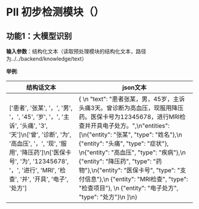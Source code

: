 # PII 初步检测模块（）

## 功能1：大模型识别

**输入参数**：结构化文本（读取预处理模块的结构化文本，路径为../../backend/knowledge/text）

 **举例**:
 

|   结构话文本           | json文本 | 
|--------------|----------|
| ['患者', '张某', '，', '男', '，', '45', '岁', '，', '主诉', '头痛', '3', '天']\n['曾', '诊断', '为', '高血压', '，', '现', '服用', '降压药']\n['医保卡号', '为', '12345678', '，', '进行', 'MRI', '检查', '并', '开具', '电子', '处方']| { \n "text": "患者张某，男，45岁，主诉头痛3天。曾诊断为高血压，现服用降压药。医保卡号为12345678，进行MRI检查并开具电子处方。",\n"entities": [\n{"entity": "张某", "type": "姓名"},\n {"entity": "头痛", "type": "症状"}, \n{"entity": "高血压", "type": "疾病"},\n {"entity": "降压药", "type": "药物"},\n{"entity": "医保卡号", "type": "支付信息"},\n  {"entity": "MRI检查", "type": "检查项目"},  \n  {"entity": "电子处方", "type": "处方"}\n ]\n} | 

